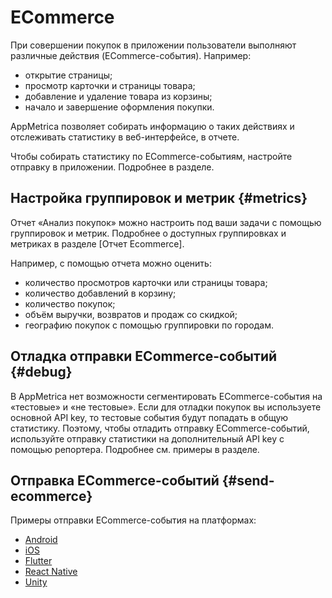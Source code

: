 # ECommerce

При совершении покупок в приложении пользователи выполняют различные действия (ECommerce-события). Например:

- открытие страницы;
- просмотр карточки и страницы товара;
- добавление и удаление товара из корзины;
- начало и завершение оформления покупки.

AppMetrica позволяет собирать информацию о таких действиях и отслеживать статистику в веб-интерфейсе, в отчете.

Чтобы собирать статистику по ECommerce-событиям, настройте отправку в приложении. Подробнее в разделе.

## Настройка группировок и метрик {#metrics}

Отчет «Анализ покупок» можно настроить под ваши задачи с помощью группировок и метрик. Подробнее о доступных группировках и метриках в разделе [Отчет Ecommerce].

Например, с помощью отчета можно оценить:
- количество просмотров карточки или страницы товара;
- количество добавлений в корзину;
- количество покупок;
- объём выручки, возвратов и продаж со скидкой;
- географию покупок с помощью группировки по городам.

## Отладка отправки ECommerce-событий {#debug}

В AppMetrica нет возможности сегментировать ECommerce-события на «тестовые» и «не тестовые». Если для отладки покупок вы используете основной API key, то тестовые события будут попадать в общую статистику. Поэтому, чтобы отладить отправку ECommerce-событий, используйте отправку статистики на дополнительный API key с помощью репортера. Подробнее см. примеры в разделе.

## Отправка ECommerce-событий {#send-ecommerce}

Примеры отправки ECommerce-события на платформах:

- [Android](features.md#send-ecommerce)
- [iOS](features.md#send-ecommerce)
- [Flutter](features.md#send-ecommerce)
- [React Native](features.md#send-ecommerce)
- [Unity](features.md#send-ecommerce)
